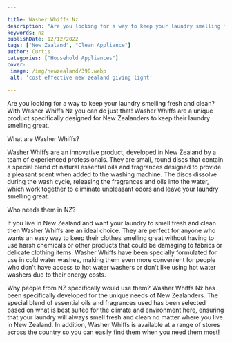 ```yaml
---

title: Washer Whiffs Nz
description: "Are you looking for a way to keep your laundry smelling fresh and clean? With Washer Whiffs Nz you can do just that! Washer Whiffs...see more detail"
keywords: nz
publishDate: 12/12/2022
tags: ["New Zealand", "Clean Appliance"]
author: Curtis
categories: ["Household Appliances"]
cover: 
 image: /img/newzealand/398.webp
 alt: 'cost effective new zealand giving light'

---
```


Are you looking for a way to keep your laundry smelling fresh and clean? With Washer Whiffs Nz you can do just that! Washer Whiffs are a unique product specifically designed for New Zealanders to keep their laundry smelling great.

What are Washer Whiffs?

Washer Whiffs are an innovative product, developed in New Zealand by a team of experienced professionals. They are small, round discs that contain a special blend of natural essential oils and fragrances designed to provide a pleasant scent when added to the washing machine. The discs dissolve during the wash cycle, releasing the fragrances and oils into the water, which work together to eliminate unpleasant odors and leave your laundry smelling great. 

Who needs them in NZ? 

If you live in New Zealand and want your laundry to smell fresh and clean then Washer Whiffs are an ideal choice. They are perfect for anyone who wants an easy way to keep their clothes smelling great without having to use harsh chemicals or other products that could be damaging to fabrics or delicate clothing items. Washer Whiffs have been specially formulated for use in cold water washes, making them even more convenient for people who don't have access to hot water washers or don't like using hot water washers due to their energy costs. 

Why people from NZ specifically would use them? 
Washer Whiffs Nz has been specifically developed for the unique needs of New Zealanders. The special blend of essential oils and fragrances used has been selected based on what is best suited for the climate and environment here, ensuring that your laundry will always smell fresh and clean no matter where you live in New Zealand. In addition, Washer Whiffs is available at a range of stores across the country so you can easily find them when you need them most!
